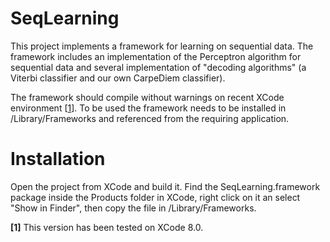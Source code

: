 # SeqLearning

This project implements a framework for learning on sequential data. The framework includes an implementation 
of the Perceptron algorithm for sequential data and several implementation of "decoding algorithms" (a Viterbi
classifier and our own CarpeDiem classifier).

The framework should compile without warnings on recent XCode environment [[1](#note1)]. To be used the framework
needs to be installed in /Library/Frameworks and referenced from the requiring application. 

# Installation

Open the project from XCode and build it. Find the SeqLearning.framework package inside the Products folder in XCode,
right click on it an select "Show in Finder", then copy the file in /Library/Frameworks.

<a name="note1">**[1]**</a> This version has been tested on XCode 8.0.
